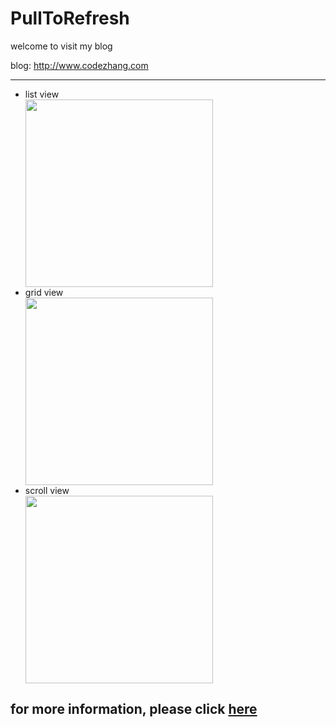 # PullToRefresh

welcome to visit my blog

blog: http://www.codezhang.com

---

* list view
  <div class='row'>
    <img src='http://img.blog.csdn.net/20160510200054140' width="300px"/>
  </div>
* grid view
  <div class='row'>
    <img src='http://img.blog.csdn.net/20160510200535645' width="300px"/>
  </div>
* scroll view
  <div class='row'>
    <img src='http://img.blog.csdn.net/20160510200848791' width="300px"/>
  </div>

## for more information, please click [here](http://blog.csdn.net/H_Zhang/article/details/51366623)
